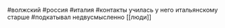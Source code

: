 #волжский #россия #италия #контакты 
училась у него итальянскому
старше
#подкатывал недвусмысленно
[[люди]]